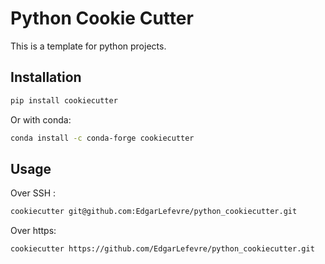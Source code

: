 # Python Cookie Cutter

This is a template for python projects.


## Installation
```sh
pip install cookiecutter
```

Or with conda: 
```sh
conda install -c conda-forge cookiecutter
```

##  Usage

Over SSH :
```sh
cookiecutter git@github.com:EdgarLefevre/python_cookiecutter.git
```

Over https:
```sh
cookiecutter https://github.com/EdgarLefevre/python_cookiecutter.git
```
